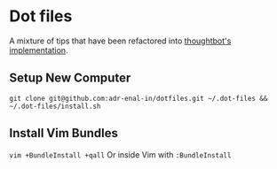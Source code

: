 # Dot files

A mixture of tips that have been refactored into [thoughtbot's implementation](https://github.com/thoughtbot/dotfiles).

## Setup New Computer
`git clone git@github.com:adr-enal-in/dotfiles.git ~/.dot-files && ~/.dot-files/install.sh`

## Install Vim Bundles
`vim +BundleInstall +qall`
Or inside Vim with `:BundleInstall`
